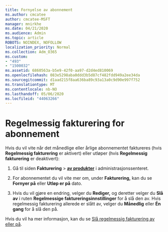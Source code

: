 ```yaml
---
title: Fornyelse av abonnement
ms.author: cmcatee
author: cmcatee-MSFT
manager: mnirkhe
ms.date: 04/21/2020
ms.audience: Admin
ms.topic: article
ROBOTS: NOINDEX, NOFOLLOW
localization_priority: Normal
ms.collection: Adm_O365
ms.custom:
- "493"
- "1500032"
ms.assetid: 6860563a-b5e9-42f0-aa97-d2d4ed810069
ms.openlocfilehash: 083e5298aba0ddd3b5d87cf482fdd949a2ee34da
ms.sourcegitcommit: d1aad215f8aa636ba89c93a13a0c9d90e997f752
ms.translationtype: MT
ms.contentlocale: nb-NO
ms.lasthandoff: 05/06/2020
ms.locfileid: "44063266"
---
```

# <a name="subscription-recurring-billing"></a>Regelmessig fakturering for abonnement

Hvis du vil vite når det månedlige eller årlige abonnementet faktureres (hvis **Regelmessig fakturering** er aktivert) eller utløper (hvis **Regelmessig fakturering** er deaktivert):
  
1. Gå til siden **Fakturering** \> **[av produkter](https://go.microsoft.com/fwlink/p/?linkid=842054)** i administrasjonssenteret.

2. For abonnementet du vil vite mer om, under **Fakturering,** kan du se **Fornyer på** eller **Utløp er på** dato.

4. Hvis du vil gjøre en endring, velger du **Rediger,** og deretter velger du **Slå av** i ruten **Regelmessige faktureringsinnstillinger** for å slå den av. Hvis regelmessig fakturering allerede er slått av, velger du **Månedlig** eller **Én gang** for å slå den på.

Hvis du vil ha mer informasjon, kan du se [Slå regelmessig fakturering av eller på](https://docs.microsoft.com/office365/admin/subscriptions-and-billing/renew-your-subscription).